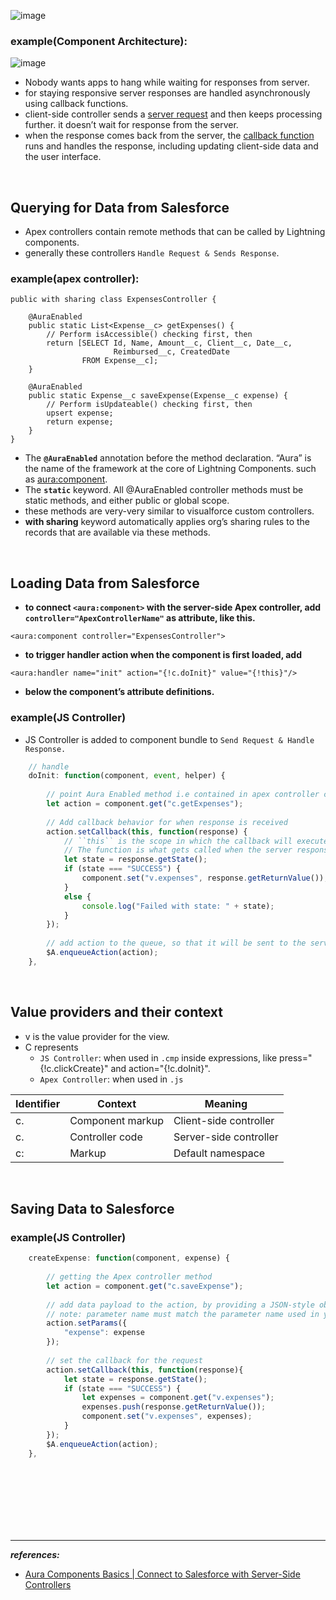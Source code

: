 
![image](https://user-images.githubusercontent.com/63545175/201098855-56b3a8fe-d86e-43df-8204-d180240ce458.png)


### example(Component Architecture):

![image](https://user-images.githubusercontent.com/63545175/201099595-2c4c07f8-d722-4427-9fec-c55d386c9abb.png)


- Nobody wants apps to hang while waiting for responses from server.
- for staying responsive server responses are handled asynchronously using callback functions. 
- client-side controller sends a [server request](# "packaged up with a code called callback function") and then keeps processing further. it doesn’t wait for response from the server.
- when the response comes back from the server, the [callback function](# "code that was packaged up with the request") runs and handles the response, including updating client-side data and the user interface.


<br/>

## Querying for Data from Salesforce
- Apex controllers contain remote methods that can be called by Lightning components. 
- generally these controllers ``Handle Request & Sends Response``.

### example(apex controller):
```apex
public with sharing class ExpensesController {

    @AuraEnabled
    public static List<Expense__c> getExpenses() {
        // Perform isAccessible() checking first, then
        return [SELECT Id, Name, Amount__c, Client__c, Date__c,
                       Reimbursed__c, CreatedDate
                FROM Expense__c];
    }
    
    @AuraEnabled
    public static Expense__c saveExpense(Expense__c expense) {
        // Perform isUpdateable() checking first, then
        upsert expense;
        return expense;
    }
}
```

- The **``@AuraEnabled``** annotation before the method declaration. “Aura” is the name of the framework at the core of Lightning Components. such as <aura:component>. 
- The **``static``** keyword. All @AuraEnabled controller methods must be static methods, and either public or global scope.
- these methods are very-very similar to visualforce custom controllers.
- **with sharing** keyword automatically applies org’s sharing rules to the records that are available via these methods. 

<br/>

## Loading Data from Salesforce
- **to connect ``<aura:component>`` with the server-side Apex controller, add ``controller="ApexControllerName"`` as attribute, like this.**
```aura
<aura:component controller="ExpensesController">
```

- **to trigger handler action when the component is first loaded, add**
```aura
<aura:handler name="init" action="{!c.doInit}" value="{!this}"/>
```

- **below the component’s attribute definitions.**


### example(JS Controller)
- JS Controller is added to component bundle to ``Send Request & Handle Response.``

```js
    // handle 
    doInit: function(component, event, helper) {
    
        // point Aura Enabled method i.e contained in apex controller class
        let action = component.get("c.getExpenses");
        
        // Add callback behavior for when response is received
        action.setCallback(this, function(response) {
            // ``this`` is the scope in which the callback will execute; here ``this`` is the action handler function itself. 
            // The function is what gets called when the server response is returned i.e why it is called call back function. 
            let state = response.getState();
            if (state === "SUCCESS") {
                component.set("v.expenses", response.getReturnValue());
            }
            else {
                console.log("Failed with state: " + state);
            }
        });
        
        // add action to the queue, so that it will be sent to the server in the next request cycle.
        $A.enqueueAction(action);
    },
```


<br/>


## Value providers and their context
- v is the value provider for the view. 
- C represents 
    - ``JS Controller``: when used in ``.cmp`` inside expressions, like press="{!c.clickCreate}" and action="{!c.doInit}".
    - ``Apex Controller``: when used in ``.js`` 

| Identifier| Context| Meaning|
|-----------|--------|--------|
| c.| Component markup| Client-side controller|
| c.| Controller code| Server-side controller|
| c:| Markup| Default namespace|


<br/>


## Saving Data to Salesforce
### example(JS Controller)
```js
    createExpense: function(component, expense) {
        
        // getting the Apex controller method
        let action = component.get("c.saveExpense");
        
        // add data payload to the action, by providing a JSON-style object with name - value pairs.
        // note: parameter name must match the parameter name used in your Apex method declaration.
        action.setParams({
            "expense": expense
        });
        
        // set the callback for the request
        action.setCallback(this, function(response){
            let state = response.getState();
            if (state === "SUCCESS") {
                let expenses = component.get("v.expenses");
                expenses.push(response.getReturnValue());
                component.set("v.expenses", expenses);
            }
        });
        $A.enqueueAction(action);
    },
```




<br/>

<br/>

<br/>

<br/>

<br/>

<br/>


---
***references:***
- [Aura Components Basics | Connect to Salesforce with Server-Side Controllers](https://trailhead.salesforce.com/content/learn/modules/lex_dev_lc_basics/lex_dev_lc_basics_server?trailmix_creator_id=strailhead&trailmix_slug=prepare-for-your-salesforce-platform-developer-i-credential)


